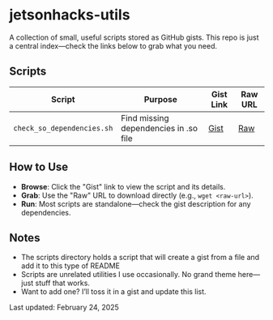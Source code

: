 # jetsonhacks-utils

A collection of small, useful scripts stored as GitHub gists. This repo is just a central index—check the links below to grab what you need.

## Scripts
| Script             | Purpose                         | Gist Link                              | Raw URL                                  |
|--------------------|---------------------------------|----------------------------------------|------------------------------------------|
| `check_so_dependencies.sh` | Find missing dependencies in .so file | [Gist](https://gist.github.com/jetsonhacks/3bd3e4a1c7a8d0e81a6126a9e05d4e25) | [Raw](https://gist.githubusercontent.com/jetsonhacks/3bd3e4a1c7a8d0e81a6126a9e05d4e25/raw/27a571d4de603b28a6a565fee7baa14b8667d1f5/check_so_dependencies.sh) |

## How to Use
- **Browse**: Click the "Gist" link to view the script and its details.
- **Grab**: Use the "Raw" URL to download directly (e.g., `wget <raw-url>`).
- **Run**: Most scripts are standalone—check the gist description for any dependencies.

## Notes
- The scripts directory holds a script that will create a gist from a file and add it to this type of README
- Scripts are unrelated utilities I use occasionally. No grand theme here—just stuff that works.
- Want to add one? I’ll toss it in a gist and update this list.

Last updated: February 24, 2025
